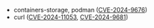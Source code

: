 - containers-storage, podman ([CVE-2024-9676](https://nvd.nist.gov/vuln/detail/CVE-2024-9676))
- curl ([CVE-2024-11053](https://nvd.nist.gov/vuln/detail/CVE-2024-11053), [CVE-2024-9681](https://nvd.nist.gov/vuln/detail/CVE-2024-9681))
